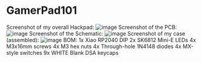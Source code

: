 # GamerPad101
Screenshot of my overall Hackpad:
![image](https://github.com/user-attachments/assets/196d7e42-a435-4893-8b22-c01559bf6c33)
Screenshot of the PCB:
![image](https://github.com/user-attachments/assets/428d156b-7b0e-45dd-98a6-7fddbe1bcd8f)
Screenshot of the Schematic:
![image](https://github.com/user-attachments/assets/339dbde3-3c36-4731-b70f-d55d5e09fffd)
Screenshot of my case (assembled):
![image](https://github.com/user-attachments/assets/f01d3d12-de4b-4279-9555-35269058dfdc)
BOM:
1x Xiao RP2040 DIP
2x SK6812 Mini-E LEDs
4x M3x16mm screws
4x M3 hex nuts
4x Through-hole 1N4148 diodes
4x MX-style switches
9x WHITE Blank DSA keycaps
